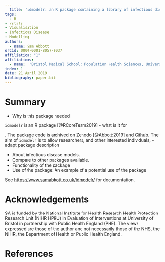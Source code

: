 ```yaml
---
  title: 'idmodelr: an R package containing a library of infectious disease models and modelling utlities'
tags:
  - R
- rstats
- Visualisation
- Infectious Disease
- Modelling
authors:
  - name: Sam Abbott
orcid: 0000-0001-8057-8037
affiliation: "1"
affiliations:
  - name:  'Bristol Medical School: Population Health Sciences, University of Bristol, Bristol, UK'
index: 1
date: 21 April 2019
bibliography: paper.bib
---
```



  # Summary

- Why is this package needed

``idmodelr`` is an R package [@RCoreTeam2019] - what is it for

. The package code is archived on Zenodo [@Abbott:2019] and [Github](https://www.samabbott.co.uk/idmodelr/). The aim of ``idmodelr`` is to allow researchers, and other interested individuals, - adapt package description

- About infectious disease models.
- Compare to other packages available.
- Functionality of the package
- Use of the package: An example of a potential use of the package 

See https://www.samabbott.co.uk/idmodelr/ for documentation.

# Acknowledgements

SA is funded by the National Institute for Health Research Health Protection Research Unit (NIHR HPRU) in Evaluation of Interventions at University of Bristol in partnership with Public Health England (PHE). The views expressed are those of the author and not necessarily those of the NHS, the NIHR, the Department of Health or Public Health England.


# References
